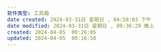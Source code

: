 ```yaml
---
软件类型: 工具箱
date created: 2024-03-31日 星期日 , 04:58:03 下午
date modified: 2024-03-31日 星期日 , 09:36:29 晚上
created: 2024-04-05  00:26:05
updated: 2024-04-05  00:16:58
---
```

